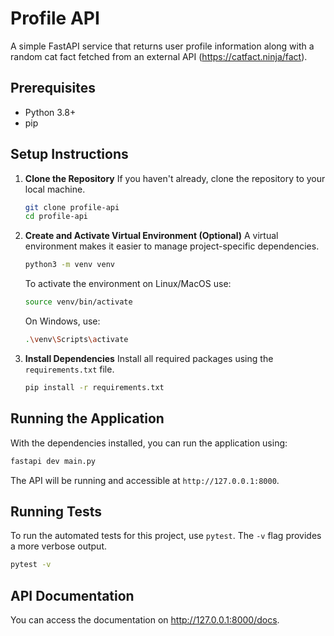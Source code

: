 # Profile API

A simple FastAPI service that returns user profile information along with a random cat fact fetched from an external API (https://catfact.ninja/fact).

## Prerequisites

- Python 3.8+
- pip

## Setup Instructions

1.  **Clone the Repository**
    If you haven't already, clone the repository to your local machine.
    ```bash
    git clone profile-api
    cd profile-api
    ```

2.  **Create and Activate Virtual Environment (Optional)**
    A virtual environment makes it easier to manage project-specific dependencies.

    ```bash
    python3 -m venv venv
    ```

    To activate the environment on Linux/MacOS use:
    ```bash
    source venv/bin/activate
    ```

    On Windows, use:
    ```bash
    .\venv\Scripts\activate
    ```

3.  **Install Dependencies**
    Install all required packages using the `requirements.txt` file.
    ```bash
    pip install -r requirements.txt
    ```

## Running the Application

With the dependencies installed, you can run the application using:

```bash
fastapi dev main.py
```

The API will be running and accessible at `http://127.0.0.1:8000`.

## Running Tests

To run the automated tests for this project, use `pytest`. The `-v` flag provides a more verbose output.

```bash
pytest -v
```


## API Documentation
You can access the documentation on http://127.0.0.1:8000/docs.

